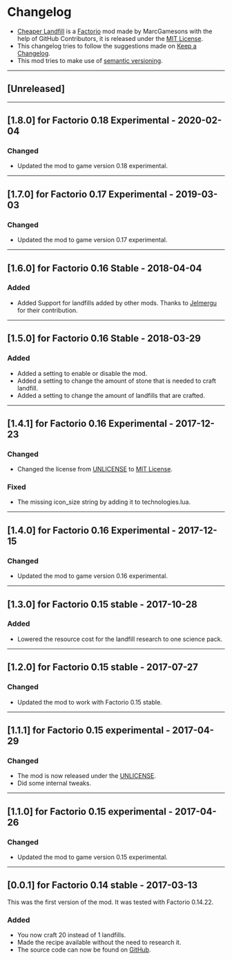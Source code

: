 # Changelog
+ [Cheaper Landfill](https://github.com/MarcGamesons/factoriomod-cheaper-landfill) is a [Factorio](https://www.factorio.com/) mod made by MarcGamesons with the help of GitHub Contributors, it is released under the [MIT License](https://opensource.org/licenses/MIT).
+ This changelog tries to follow the suggestions made on [Keep a Changelog](https://keepachangelog.com/en/1.0.0/).
+ This mod tries to make use of [semantic versioning](https://semver.org/).

---

## [Unreleased]

---

## [1.8.0] for Factorio 0.18 Experimental - 2020-02-04
### Changed
+ Updated the mod to game version 0.18 experimental.

---

## [1.7.0] for Factorio 0.17 Experimental - 2019-03-03
### Changed
+ Updated the mod to game version 0.17 experimental.

---

## [1.6.0] for Factorio 0.16 Stable - 2018-04-04
### Added
+ Added Support for landfills added by other mods. Thanks to [Jelmergu](https://github.com/Jelmergu) for their contribution.

---

## [1.5.0] for Factorio 0.16 Stable - 2018-03-29
### Added
+ Added a setting to enable or disable the mod.
+ Added a setting to change the amount of stone that is needed to craft landfill.
+ Added a setting to change the amount of landfills that are crafted.

---

## [1.4.1] for Factorio 0.16 Experimental - 2017-12-23
### Changed
+ Changed the license from [UNLICENSE](https://unlicense.org/) to [MIT License](https://opensource.org/licenses/MIT).

### Fixed
+ The missing icon_size string by adding it to technologies.lua.

---

## [1.4.0] for Factorio 0.16 Experimental - 2017-12-15
### Changed
+ Updated the mod to game version 0.16 experimental.

---

## [1.3.0] for Factorio 0.15 stable - 2017-10-28
### Added
+ Lowered the resource cost for the landfill research to one science pack.

---

## [1.2.0] for Factorio 0.15 stable - 2017-07-27
### Changed
+ Updated the mod to work with Factorio 0.15 stable.

---

## [1.1.1] for Factorio 0.15 experimental - 2017-04-29
### Changed
+ The mod is now released under the [UNLICENSE](https://unlicense.org/).
+ Did some internal tweaks.

---

## [1.1.0] for Factorio 0.15 experimental - 2017-04-26
### Changed
+ Updated the mod to game version 0.15 experimental.

---

## [0.0.1] for Factorio 0.14 stable - 2017-03-13
This was the first version of the mod. It was tested with Factorio 0.14.22.
### Added
+ You now craft 20 instead of 1 landfills.
+ Made the recipe available without the need to research it.
+ The source code can now be found on [GitHub](https://github.com/MarcGamesons/factoriomod-cheaper-landfill).

